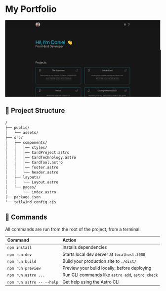 # My Portfolio

<img src="./public/assets/screenshot.PNG"></img>

## 🚀 Project Structure

```
/
├── public/
│   └── assets/
├── src/
│   ├── components/
│   │   │── styles/
│   │   │── CardProject.astro   
│   │   │── CardTechnology.astro
│   │   │── CardTool.astro 
│   │   │── footer.astro
│   │   └── header.astro
│   ├── layouts/
│   │   └── Layout.astro
│   └── pages/
│       └── index.astro
│── package.json
└── tailwind.config.cjs
```

## 🧞 Commands

All commands are run from the root of the project, from a terminal:

| Command                   | Action                                           |
| :------------------------ | :----------------------------------------------- |
| `npm install`             | Installs dependencies                            |
| `npm run dev`             | Starts local dev server at `localhost:3000`      |
| `npm run build`           | Build your production site to `./dist/`          |
| `npm run preview`         | Preview your build locally, before deploying     |
| `npm run astro ...`       | Run CLI commands like `astro add`, `astro check` |
| `npm run astro -- --help` | Get help using the Astro CLI                     |

